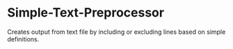 # Simple-Text-Preprocessor
Creates output from text file by including or excluding lines based on simple definitions.

